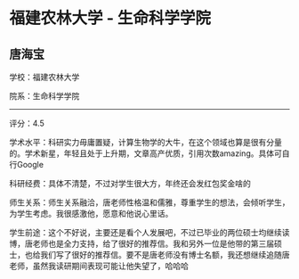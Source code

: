 # 福建农林大学 - 生命科学学院

## 唐海宝

学校：福建农林大学

院系：生命科学学院

* * *

评分：4.5

学术水平：科研实力毋庸置疑，计算生物学的大牛，在这个领域也算是很有分量的。学术新星，年轻且处于上升期，文章高产优质，引用次数amazing。具体可自行Google

科研经费：具体不清楚，不过对学生很大方，年终还会发红包奖金啥的

师生关系：师生关系融洽，唐老师性格温和儒雅，尊重学生的想法，会倾听学生，为学生考虑。我很感激他，愿意和他说心里话。

学生前途：这个不好说，主要还是看个人发展吧，不过已毕业的两位硕士均继续读博，唐老师也是全力支持，给了很好的推荐信。我和另外一位是他带的第三届硕士，也给我们写了很好的推荐信。要不是唐老师没有博士名额，我还想继续追随唐老师，虽然我读研期间表现可能让他失望了，哈哈哈